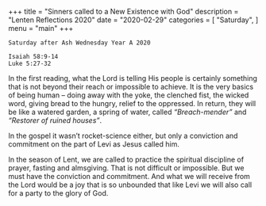+++
title = "Sinners called to a New Existence with God"
description = "Lenten Reflections 2020"
date = "2020-02-29"
categories = [
    "Saturday",
]
menu = "main"
+++

```
Saturday after Ash Wednesday Year A 2020

Isaiah 58:9-14
Luke 5:27-32

```

In the first reading, what the Lord is telling His people is certainly something that is not beyond their reach or impossible to achieve. It is the very basics of being human – doing away with the yoke, the clenched fist, the wicked word, giving bread to the hungry, relief to the oppressed. In return, they will be like a watered garden, a spring of water, called _“Breach-mender”_ and _“Restorer of ruined houses”_.

In the gospel it wasn’t rocket-science either, but only a conviction and commitment on the part of Levi as Jesus called him.

In the season of Lent, we are called to practice the spiritual discipline of prayer, fasting and almsgiving. That is not difficult or impossible. But we must have the conviction and commitment. And what we will receive from the Lord would be a joy that is so unbounded that like Levi we will also call for a party to the glory of God.